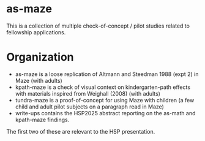 # as-maze

This is a collection of multiple check-of-concept / pilot studies related to fellowship applications. 

# Organization

* as-maze is a loose replication of Altmann and Steedman 1988 (expt 2) in Maze (with adults)
* kpath-maze is a check of visual context on kindergarten-path effects with materials inspired from Weighall (2008) (with adults)
* tundra-maze is a proof-of-concept for using Maze with children (a few child and adult pilot subjects on a paragraph read in Maze) 
* write-ups contains the HSP2025 abstract reporting on the as-math and kpath-maze findings.

The first two of these are relevant to the HSP presentation.  


